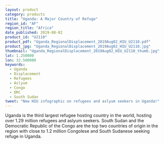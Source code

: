 ```yaml
---
layout: product
category: products
title: "Uganda: A Major Country of Refuge"
region_id: "AF"
region_title: "Africa" 
date_published: 2019-08-02
product_id: "U2110"
product_pdf: "Uganda_RegionalDisplacement_2019Aug02_HIU_U2110.pdf"
product_jpg: "Uganda_RegionalDisplacement_2019Aug02_HIU_U2110.jpg"
thumbnail: "Uganda_RegionalDisplacement_2019Aug02_HIU_U2110_thumb.jpg"
lat: 1.250000
lon: 32.500000
keywords:
  - Uganda
  - Displacement
  - Refugees
  - Aslyum
  - Congo
  - DRC
  - South Sudan
tweet: "New HIU infographic on refugees and aslyum seekers in Uganda!"
---
```

Uganda is the third largest refugee hosting country in the world, hosting over 1.29 million refugees and aslyum seekers. South Sudan and the Democratic Republic of the Congo are the top two countries of origin in the region with close to 1.2 million Congolese and South Sudanese seeking refuge in Uganda. 
